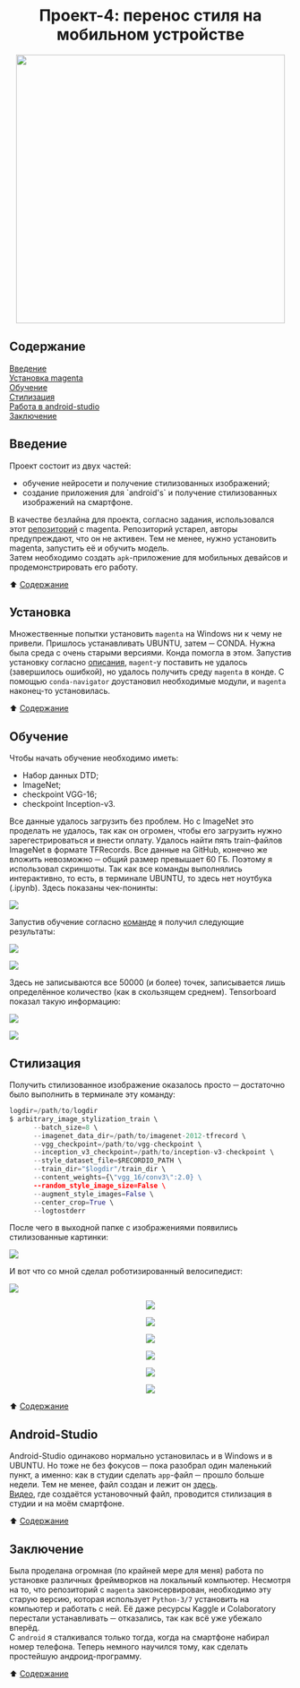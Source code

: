 <div align="center">
  
# Проект-4: перенос стиля на мобильном устройстве
<img src="https://souz-market.ru/wp-content/uploads/6/4/b/64b61984b74427962adec58b1cfbdc5c.jpeg" height="480" />
</div>  
  
## Содержание
[Введение](./README.md#Введение)<br> 
[Установка magenta](./README.md#Установка)<br>
[Обучение](./README.md#Обучение)<br>
[Стилизация](./README.md#Стилизация)<br>
[Работа в android-studio](./README.md#Android-Studio)<br>
[Заключение](./README.md#Заключение)

## Введение  
Проект состоит из двух частей:  
<ul>
<li>обучение нейросети и получение стилизованных изображений;</li>
<li>создание приложения для `android's` и получение стилизованных изображений на смартфоне.</li>
</ul>

В качестве безлайна для проекта, согласно задания, использовался этот [репозиторий](https://github.com/magenta/magenta/tree/main) с magenta. Репозиторий устарел, авторы предупреждают, что он не активен. Тем не менее, нужно установить magenta, запустить её и обучить модель.  
Затем необходимо создать `apk`-приложение для мобильных девайсов и продемонстрировать его работу.  
  
:arrow_up: [Содержание](./README.md#Содержание)  
  
## Установка
Множественные попытки установить `magenta` на Windows ни к чему не привели. Пришлось устанавливать UBUNTU, затем ─ CONDA. Нужна была среда с очень старыми версиями. Конда помогла в этом. Запустив установку согласно [описания](https://github.com/magenta/magenta/tree/main), `magent`-у поставить не удалось (завершилось ошибкой), но удалось получить среду `magenta` в конде. С помощью `conda-navigator` доустановил необходимые модули, и `magenta` наконец-то установилась.  

:arrow_up: [Содержание](./README.md#Содержание)  

## Обучение  
Чтобы начать обучение необходимо иметь:  
<ul>
  <li>Набор данных DTD;</li>
  <li>ImageNet;</li>
  <li>checkpoint VGG-16;</li>
  <li>checkpoint Inception-v3.</li>
</ul>  

Все данные удалось загрузить без проблем. Но с ImageNet это проделать не удалось, так как он огромен, чтобы его загрузить нужно зарегестрироваться и внести оплату. Удалось найти пять train-файлов ImageNet в формате TFRecords. Все данные на GitHub, конечно же вложить невозможно ─ общий размер превышает 60 ГБ. Поэтому я использовал скриншоты. Так как все команды выполнялись интерактивно, то есть, в терминале UBUNTU, то здесь нет ноутбука (.ipynb). Здесь показаны чек-понинты:  
  
![](Training/check-point.png)

Запустив обучение согласно [команде](https://github.com/magenta/magenta/tree/main/magenta/models/arbitrary_image_stylization#training-a-model) я получил следующие результаты:  

![](Training/result_training.png)  

![](Training/logout.png)

Здесь не записываются все 50000 (и более) точек, записывается лишь определённое количество (как в скользящем среднем). Tensorboard показал такую информацию:  

![](Training/tensor_board_1.png)  
  
![](Training/tensor_board_2.png)  

## Стилизация
Получить стилизованное изображение оказалось просто ─ достаточно было выполнить в терминале эту команду:  

```python
logdir=/path/to/logdir  
$ arbitrary_image_stylization_train \  
      --batch_size=8 \  
      --imagenet_data_dir=/path/to/imagenet-2012-tfrecord \  
      --vgg_checkpoint=/path/to/vgg-checkpoint \  
      --inception_v3_checkpoint=/path/to/inception-v3-checkpoint \  
      --style_dataset_file=$RECORDIO_PATH \  
      --train_dir="$logdir"/train_dir \  
      --content_weights={\"vgg_16/conv3\":2.0} \  
      --random_style_image_size=False \  
      --augment_style_images=False \  
      --center_crop=True \  
      --logtostderr  
```

После чего в выходной папке с изображениями появились стилизованные картинки:  

![](Inference/stylizated.png)  

И вот что со мной сделал роботизированный велосипедист:  

![](Inference/robot.jpg)  

<div align="center">
  
  ![](Inference/serg_stylized_robot_0.jpg)   
  
  ![](Inference/serg_stylized_robot_1.jpg)   
  
  ![](Inference/serg_stylized_robot_2.jpg)   

  ![](Inference/serg_stylized_robot_3.jpg)   

  ![](Inference/serg_stylized_robot_4.jpg)   

  ![](Inference/serg_stylized_robot_5.jpg)   
</div>

:arrow_up: [Содержание](./README.md#Содержание)  

## Android-Studio
Android-Studio одинаково нормально установилась и в Windows и в UBUNTU. Но тоже не без фокусов ─ пока разобрал один маленький пункт, а именно: как в студии сделать `app`-файл ─ прошло больше недели. Тем не менее, файл создан и лежит он [здесь](https://drive.google.com/file/d/1j6jNQeSPbFHu24K5T7GxeGGPk5teir7M/view?usp=sharing).  
[Видео](https://drive.google.com/file/d/1PJ3dBs7ggstgKQPFkFMEuze-c3Mf7YWy/view?usp=sharing
), где создаётся установочный файл, проводится стилизация в студии и на моём смартфоне.

:arrow_up: [Содержание](./README.md#Содержание)  

## Заключение
Была проделана огромная (по крайней мере для меня) работа по установке различных фреймворков на локальный компьютер. Несмотря на то, что репозиторий с `magenta` законсервирован, необходимо эту старую версию, которая использует `Python-3/7` установить на компьютер и работать с ней. Её даже ресурсы Kaggle и Colaboratory перестали устанавливать ─ отказались, так как всё уже убежало вперёд.  
С `android` я сталкивался только тогда, когда на смартфоне набирал номер телефона. Теперь немного научился тому, как сделать простейшую андроид-программу.  

:arrow_up: [Содержание](./README.md#Содержание)  




